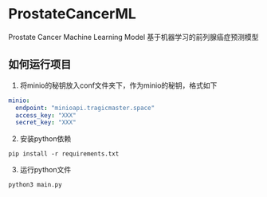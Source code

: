 # ProstateCancerML
Prostate Cancer Machine Learning Model 基于机器学习的前列腺癌症预测模型

## 如何运行项目
1. 将minio的秘钥放入conf文件夹下，作为minio的秘钥，格式如下
```yaml
minio:
  endpoint: "minioapi.tragicmaster.space"
  access_key: "XXX"
  secret_key: "XXX"
```

2. 安装python依赖
```shell
pip install -r requirements.txt
```

3. 运行python文件
```shell
python3 main.py
```